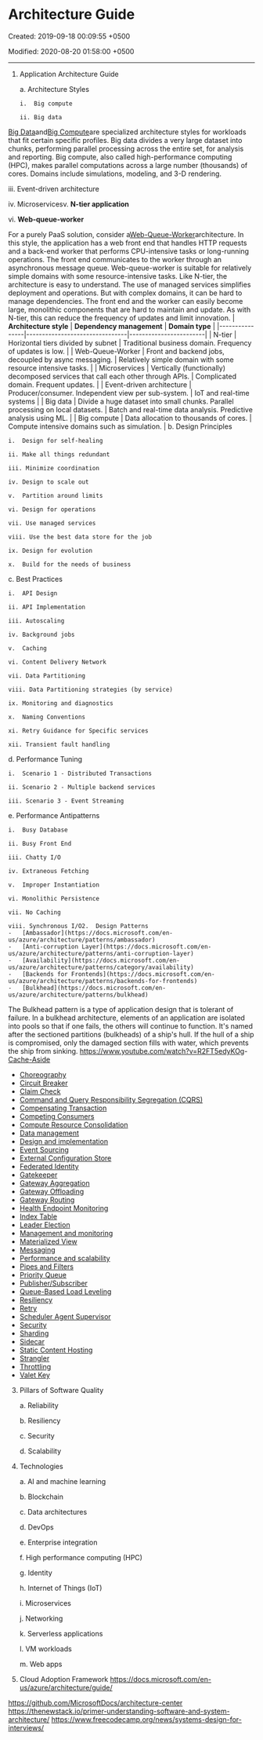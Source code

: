 # Architecture Guide

Created: 2019-09-18 00:09:55 +0500

Modified: 2020-08-20 01:58:00 +0500

---

1.  Application Architecture Guide

    a.  Architecture Styles

        i.  Big compute

        ii. Big data

[Big Data](https://docs.microsoft.com/en-us/azure/architecture/guide/architecture-styles/big-data)and[Big Compute](https://docs.microsoft.com/en-us/azure/architecture/guide/architecture-styles/big-compute)are specialized architecture styles for workloads that fit certain specific profiles. Big data divides a very large dataset into chunks, performing parallel processing across the entire set, for analysis and reporting. Big compute, also called high-performance computing (HPC), makes parallel computations across a large number (thousands) of cores. Domains include simulations, modeling, and 3-D rendering.

iii. Event-driven architecture

iv. Microservicesv.  **N-tier application**

vi. **Web-queue-worker**

For a purely PaaS solution, consider a[Web-Queue-Worker](https://docs.microsoft.com/en-us/azure/architecture/guide/architecture-styles/web-queue-worker)architecture. In this style, the application has a web front end that handles HTTP requests and a back-end worker that performs CPU-intensive tasks or long-running operations. The front end communicates to the worker through an asynchronous message queue.
Web-queue-worker is suitable for relatively simple domains with some resource-intensive tasks. Like N-tier, the architecture is easy to understand. The use of managed services simplifies deployment and operations. But with complex domains, it can be hard to manage dependencies. The front end and the worker can easily become large, monolithic components that are hard to maintain and update. As with N-tier, this can reduce the frequency of updates and limit innovation.
| **Architecture style**    | **Dependency management**                                                        | **Domain type**                                                  |
|----------------|--------------------------------|------------------------|
| N-tier                    | Horizontal tiers divided by subnet                                               | Traditional business domain. Frequency of updates is low.        |
| Web-Queue-Worker          | Front and backend jobs, decoupled by async messaging.                            | Relatively simple domain with some resource intensive tasks.     |
| Microservices             | Vertically (functionally) decomposed services that call each other through APIs. | Complicated domain. Frequent updates.                            |
| Event-driven architecture | Producer/consumer. Independent view per sub-system.                              | IoT and real-time systems                                        |
| Big data                  | Divide a huge dataset into small chunks. Parallel processing on local datasets.  | Batch and real-time data analysis. Predictive analysis using ML. |
| Big compute               | Data allocation to thousands of cores.                                           | Compute intensive domains such as simulation.                    |
b.  Design Principles

    i.  Design for self-healing

    ii. Make all things redundant

    iii. Minimize coordination

    iv. Design to scale out

    v.  Partition around limits

    vi. Design for operations

    vii. Use managed services

    viii. Use the best data store for the job

    ix. Design for evolution

    x.  Build for the needs of business

c.  Best Practices

    i.  API Design

    ii. API Implementation

    iii. Autoscaling

    iv. Background jobs

    v.  Caching

    vi. Content Delivery Network

    vii. Data Partitioning

    viii. Data Partitioning strategies (by service)

    ix. Monitoring and diagnostics

    x.  Naming Conventions

    xi. Retry Guidance for Specific services

    xii. Transient fault handling

d.  Performance Tuning

    i.  Scenario 1 - Distributed Transactions

    ii. Scenario 2 - Multiple backend services

    iii. Scenario 3 - Event Streaming

e.  Performance Antipatterns

    i.  Busy Database

    ii. Busy Front End

    iii. Chatty I/O

    iv. Extraneous Fetching

    v.  Improper Instantiation

    vi. Monolithic Persistence

    vii. No Caching

    viii. Synchronous I/O2.  Design Patterns
    -   [Ambassador](https://docs.microsoft.com/en-us/azure/architecture/patterns/ambassador)
    -   [Anti-corruption Layer](https://docs.microsoft.com/en-us/azure/architecture/patterns/anti-corruption-layer)
    -   [Availability](https://docs.microsoft.com/en-us/azure/architecture/patterns/category/availability)
    -   [Backends for Frontends](https://docs.microsoft.com/en-us/azure/architecture/patterns/backends-for-frontends)
    -   [Bulkhead](https://docs.microsoft.com/en-us/azure/architecture/patterns/bulkhead)

The Bulkhead pattern is a type of application design that is tolerant of failure. In a bulkhead architecture, elements of an application are isolated into pools so that if one fails, the others will continue to function. It's named after the sectioned partitions (bulkheads) of a ship's hull. If the hull of a ship is compromised, only the damaged section fills with water, which prevents the ship from sinking.
<https://www.youtube.com/watch?v=R2FT5edyKOg>-   [Cache-Aside](https://docs.microsoft.com/en-us/azure/architecture/patterns/cache-aside)
-   [Choreography](https://docs.microsoft.com/en-us/azure/architecture/patterns/choreography)
-   [Circuit Breaker](https://docs.microsoft.com/en-us/azure/architecture/patterns/circuit-breaker)
-   [Claim Check](https://docs.microsoft.com/en-us/azure/architecture/patterns/claim-check)
-   [Command and Query Responsibility Segregation (CQRS)](https://docs.microsoft.com/en-us/azure/architecture/patterns/cqrs)
-   [Compensating Transaction](https://docs.microsoft.com/en-us/azure/architecture/patterns/compensating-transaction)
-   [Competing Consumers](https://docs.microsoft.com/en-us/azure/architecture/patterns/competing-consumers)
-   [Compute Resource Consolidation](https://docs.microsoft.com/en-us/azure/architecture/patterns/compute-resource-consolidation)
-   [Data management](https://docs.microsoft.com/en-us/azure/architecture/patterns/category/data-management)
-   [Design and implementation](https://docs.microsoft.com/en-us/azure/architecture/patterns/category/design-implementation)
-   [Event Sourcing](https://docs.microsoft.com/en-us/azure/architecture/patterns/event-sourcing)
-   [External Configuration Store](https://docs.microsoft.com/en-us/azure/architecture/patterns/external-configuration-store)
-   [Federated Identity](https://docs.microsoft.com/en-us/azure/architecture/patterns/federated-identity)
-   [Gatekeeper](https://docs.microsoft.com/en-us/azure/architecture/patterns/gatekeeper)
-   [Gateway Aggregation](https://docs.microsoft.com/en-us/azure/architecture/patterns/gateway-aggregation)
-   [Gateway Offloading](https://docs.microsoft.com/en-us/azure/architecture/patterns/gateway-offloading)
-   [Gateway Routing](https://docs.microsoft.com/en-us/azure/architecture/patterns/gateway-routing)
-   [Health Endpoint Monitoring](https://docs.microsoft.com/en-us/azure/architecture/patterns/health-endpoint-monitoring)
-   [Index Table](https://docs.microsoft.com/en-us/azure/architecture/patterns/index-table)
-   [Leader Election](https://docs.microsoft.com/en-us/azure/architecture/patterns/leader-election)
-   [Management and monitoring](https://docs.microsoft.com/en-us/azure/architecture/patterns/category/management-monitoring)
-   [Materialized View](https://docs.microsoft.com/en-us/azure/architecture/patterns/materialized-view)
-   [Messaging](https://docs.microsoft.com/en-us/azure/architecture/patterns/category/messaging)
-   [Performance and scalability](https://docs.microsoft.com/en-us/azure/architecture/patterns/category/performance-scalability)
-   [Pipes and Filters](https://docs.microsoft.com/en-us/azure/architecture/patterns/pipes-and-filters)
-   [Priority Queue](https://docs.microsoft.com/en-us/azure/architecture/patterns/priority-queue)
-   [Publisher/Subscriber](https://docs.microsoft.com/en-us/azure/architecture/patterns/publisher-subscriber)
-   [Queue-Based Load Leveling](https://docs.microsoft.com/en-us/azure/architecture/patterns/queue-based-load-leveling)
-   [Resiliency](https://docs.microsoft.com/en-us/azure/architecture/patterns/category/resiliency)
-   [Retry](https://docs.microsoft.com/en-us/azure/architecture/patterns/retry)
-   [Scheduler Agent Supervisor](https://docs.microsoft.com/en-us/azure/architecture/patterns/scheduler-agent-supervisor)
-   [Security](https://docs.microsoft.com/en-us/azure/architecture/patterns/category/security)
-   [Sharding](https://docs.microsoft.com/en-us/azure/architecture/patterns/sharding)
-   [Sidecar](https://docs.microsoft.com/en-us/azure/architecture/patterns/sidecar)
-   [Static Content Hosting](https://docs.microsoft.com/en-us/azure/architecture/patterns/static-content-hosting)
-   [Strangler](https://docs.microsoft.com/en-us/azure/architecture/patterns/strangler)
-   [Throttling](https://docs.microsoft.com/en-us/azure/architecture/patterns/throttling)
-   [Valet Key](https://docs.microsoft.com/en-us/azure/architecture/patterns/valet-key)
3.  Pillars of Software Quality

    a.  Reliability

    b.  Resiliency

    c.  Security

    d.  Scalability

4.  Technologies

    a.  AI and machine learning

    b.  Blockchain

    c.  Data architectures

    d.  DevOps

    e.  Enterprise integration

    f.  High performance computing (HPC)

    g.  Identity

    h.  Internet of Things (IoT)

    i.  Microservices

    j.  Networking

    k.  Serverless applications

    l.  VM workloads

    m.  Web apps

5.  Cloud Adoption Framework
<https://docs.microsoft.com/en-us/azure/architecture/guide/>

<https://github.com/MicrosoftDocs/architecture-center>
<https://thenewstack.io/primer-understanding-software-and-system-architecture/>
<https://www.freecodecamp.org/news/systems-design-for-interviews/>
